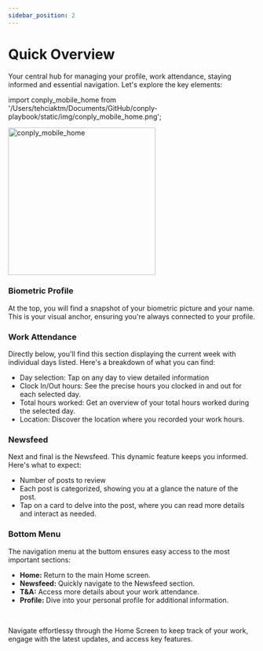 ```yaml
---
sidebar_position: 2
---
```


<h1>Quick Overview</h1>

Your central hub for managing your profile, work attendance, staying informed and essential navigation. Let's explore the key elements:

import conply_mobile_home from '/Users/tehciaktm/Documents/GitHub/conply-playbook/static/img/conply_mobile_home.png';

<img align="center" src={conply_mobile_home} alt="conply_mobile_home" width="300" />

<h3>Biometric Profile</h3>

At the top, you will find a snapshot of your biometric picture and your name. This is your visual anchor, ensuring you're always connected to your profile.

<h3>Work Attendance</h3>

Directly below, you'll find this section displaying the current week with individual days listed.
Here's a breakdown of what you can find:

* Day selection: Tap on any day to view detailed information
* Clock In/Out hours: See the precise hours you clocked in and out for each selected day.
* Total hours worked: Get an overview of your total hours worked during the selected day.
* Location: Discover the location where you recorded your work hours.

<h3>Newsfeed</h3>

Next and final is the Newsfeed. This dynamic feature keeps you informed. Here's what to expect:

* Number of posts to review
* Each post is categorized, showing you at a glance the nature of the post.
* Tap on a card to delve into the post, where you can read more details and interact as needed.

<h3>Bottom Menu</h3>

The navigation menu at the buttom ensures easy access to the most important sections:

* <b>Home:</b> Return to the main Home screen.
* <b>Newsfeed:</b> Quickly navigate to the Newsfeed section.
* <b>T&A:</b> Access more details about your work attendance.
* <b>Profile:</b> Dive into your personal profile for additional information.

<br/>

Navigate effortlessy through the Home Screen to keep track of your work, engage with the latest updates, and access key features.
